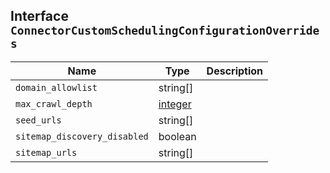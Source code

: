 ## Interface `ConnectorCustomSchedulingConfigurationOverrides`

| Name | Type | Description |
| - | - | - |
| `domain_allowlist` | string[] | &nbsp; |
| `max_crawl_depth` | [integer](./integer.md) | &nbsp; |
| `seed_urls` | string[] | &nbsp; |
| `sitemap_discovery_disabled` | boolean | &nbsp; |
| `sitemap_urls` | string[] | &nbsp; |
